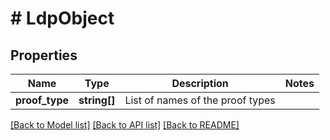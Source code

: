 # # LdpObject

## Properties

Name | Type | Description | Notes
------------ | ------------- | ------------- | -------------
**proof_type** | **string[]** | List of names of the proof types |

[[Back to Model list]](../../README.md#models) [[Back to API list]](../../README.md#endpoints) [[Back to README]](../../README.md)
